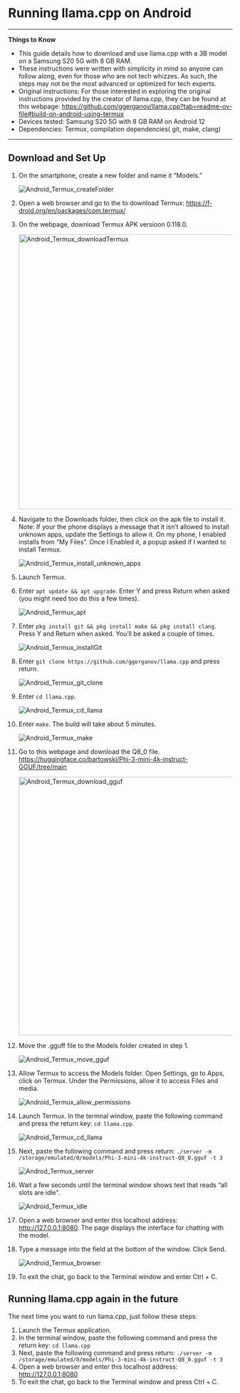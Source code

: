 # Running llama.cpp on Android
---
**Things to Know**
* This guide details how to download and use llama.cpp with a 3B model on a Samsung S20 5G with 8 GB RAM.
* These instructions were written with simplicity in mind so anyone can follow along, even for those who are not tech whizzes. As such, the steps may not be the most advanced or optimized for tech experts.
* Original instructions: For those interested in exploring the original instructions provided by the creator of llama.cpp, they can be found at this webpage: https://github.com/ggerganov/llama.cpp?tab=readme-ov-file#build-on-android-using-termux
* Devices tested: Samsung S20 5G with 8 GB RAM on Android 12
* Dependencies: Termux, compilation dependencies( git, make, clang)
---
## Download and Set Up
1. On the smartphone, create a new folder and name it “Models.”

    ![Android_Termux_createFolder](https://github.com/damnkittyworks/Local-LLMs-nonGPU-computers/assets/161262078/40d29f63-5b03-4d50-b684-92b5c838c2e8)

    
2. Open a web browser and go to the to download Termux: https://f-droid.org/en/packages/com.termux/
3. On the webpage, download Termux APK versioon 0.118.0.

    
    <img width="617" alt="Android_Termux_downloadTermux" src="https://github.com/damnkittyworks/Local-LLMs-nonGPU-computers/assets/161262078/258ad11c-62d7-4433-a3ac-8b2d65b37c38">



4. Navigate to the Downloads folder, then click on the apk file to install it. Note: If your the phone displays a message that it isn’t allowed to install unknown apps, update the Settings to allow it. On my phone, I enabled installs from “My Files”. Once I Enabled it, a popup asked if I wanted to install Termux.

    ![Android_Termux_install_unknown_apps](https://github.com/damnkittyworks/Local-LLMs-nonGPU-computers/assets/161262078/cbbf9a4b-464d-4d71-8ca0-fa644896d2cb)


5. Launch Termux.
6. Enter `apt update && apt upgrade`. Enter Y and press Return when asked (you might need too do this a few times).


    ![Android_Termux_apt](https://github.com/damnkittyworks/Local-LLMs-nonGPU-computers/assets/161262078/aa02f0f1-7d96-48dd-b14a-fa65ea9f308d)



7. Enter `pkg install git && pkg install make && pkg install clang`. Press Y and Return when asked. You’ll be asked a couple of times.

    ![Android_Termux_installGit](https://github.com/damnkittyworks/Local-LLMs-nonGPU-computers/assets/161262078/0fc37b01-d7c5-46c3-b562-6e56777699e0)

   
8. Enter `git clone https://github.com/ggerganov/llama.cpp` and press return.

    ![Android_Termux_git_clone](https://github.com/damnkittyworks/Local-LLMs-nonGPU-computers/assets/161262078/e9b0eeb0-4ded-4206-a02b-d3b1383df4f3)


9. Enter `cd llama.cpp`.


    ![Android_Termux_cd_llama](https://github.com/damnkittyworks/Local-LLMs-nonGPU-computers/assets/161262078/b71838dc-a5ce-4db0-ad5b-4427043fb345)

10. Enter `make`. The build will take about 5 minutes.
   
    ![Android_Termux_make](https://github.com/damnkittyworks/Local-LLMs-nonGPU-computers/assets/161262078/9f5c97e7-38c7-4816-bbde-fd2ff9e424df)


11. Go to this webpage and download the Q8_0 file. https://huggingface.co/bartowski/Phi-3-mini-4k-instruct-GGUF/tree/main
   
    <img width="581" alt="Android_Termux_download_gguf" src="https://github.com/damnkittyworks/Local-LLMs-nonGPU-computers/assets/161262078/b483617b-a85c-4749-9e15-110daec638ae">


12. Move the .gguff file to the Models folder created in step 1.


    ![Android_Termux_move_gguf](https://github.com/damnkittyworks/Local-LLMs-nonGPU-computers/assets/161262078/ba244173-f59c-419f-9bf5-5b40481ae383)



13. Allow Termux to access the Models folder. Open Settings, go to Apps, click on Termux. Under the Permissions, allow it to access Files and media.

    ![Android_Termux_allow_permissions](https://github.com/damnkittyworks/Local-LLMs-nonGPU-computers/assets/161262078/79002732-d865-4f36-abd0-f1af60615dc3)



14. Launch Termux. In the termnal window, paste the following command and press the return key: `cd llama.cpp`.

    ![Android_Termux_cd_llama](https://github.com/damnkittyworks/Local-LLMs-nonGPU-computers/assets/161262078/d5c0992d-11f1-4803-a78c-54935ced5934)

    
15. Next, paste the following command and press return: `./server -m /storage/emulated/0/models/Phi-3-mini-4k-instruct-Q8_0.gguf -t 3`
    

    ![Androd_Termux_server](https://github.com/damnkittyworks/Local-LLMs-nonGPU-computers/assets/161262078/160662e1-dcb4-4d79-b0ec-0117be88df29)



16. Wait a few seconds until the terminal window shows text that reads “all slots are idle”.

      ![Android_Termux_idle](https://github.com/damnkittyworks/Local-LLMs-nonGPU-computers/assets/161262078/9d73f881-56cc-4b85-b73d-362f3c939f3c)


17. Open a web browser and enter this localhost address: http://127.0.0.1:8080. The page displays the interface for chatting with the model.
18. Type a message into the field at the bottom of the window. Click Send.

    ![Android_Termux_browser](https://github.com/damnkittyworks/Local-LLMs-nonGPU-computers/assets/161262078/50c16d65-234f-4ae9-8807-eb8a2576bee0)


19. To exit the chat, go back to the Terminal window and enter Ctrl + C.

## Running llama.cpp again in the future
The next time you want to run llama.cpp, just follow these steps:
1. Launch the Termux application.
2. In the terminal window, paste the following command and press the return key: `cd llama.cpp` 
3. Next, paste the following command and press return: `./server -m /storage/emulated/0/models/Phi-3-mini-4k-instruct-Q8_0.gguf -t 3`
4. Open a web browser and enter this localhost address: http://127.0.0.1:8080
5. To exit the chat, go back to the Terminal window and press Ctrl + C.
